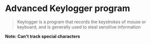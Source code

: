 # Advanced Keylogger program

> Keylogger is a program that records the keystrokes of mouse or keyboard, and is generally used to steal sensitive information

**Note: Can't track special characters**
